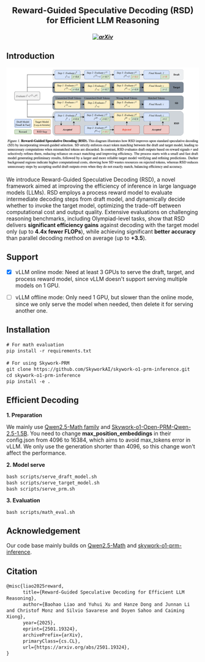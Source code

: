 <h3 align="center">
    <p style="font-size: 22px;">Reward-Guided Speculative Decoding (RSD) for Efficient LLM Reasoning</p>
</h3>

<h5 align="center">

[![arXiv](https://img.shields.io/badge/arXiv-2308.13137-b31b1b.svg?logo=arXiv)](https://arxiv.org/abs/2501.19324)
 <br>

</h5>


## Introduction

<p float="left" align="middle">
  <img src="./imgs/overview.png" width="750">
</p>

We introduce Reward-Guided Speculative Decoding (RSD), a novel framework aimed at improving the efficiency of inference in large language models (LLMs). RSD employs a process reward model to evaluate intermediate decoding steps from draft model, and dynamically decide whether to invoke the target model, optimizing the trade-off between computational cost and output quality. Extensive evaluations on challenging reasoning benchmarks, including Olympiad-level tasks, show that RSD delivers **significant efficiency gains** against decoding with the target model only (up to **4.4x fewer FLOPs**), while achieving significant **better accuracy** than parallel decoding method on average (up to **+3.5**).

## Support
- [x] vLLM online mode: Need at least 3 GPUs to serve the draft, target, and process reward model, since vLLM doesn't support serving multiple models on 1 GPU.
- [ ] vLLM offline mode: Only need 1 GPU, but slower than the online mode, since we only serve the model when needed, then delete it for serving another one.


## Installation
```shell
# For math evaluation
pip install -r requirements.txt 

# For using Skywork-PRM
git clone https://github.com/SkyworkAI/skywork-o1-prm-inference.git
cd skywork-o1-prm-inference
pip install -e .
```

## Efficient Decoding
**1. Preparation**

We mainly use [Qwen2.5-Math family](https://huggingface.co/collections/Qwen/qwen25-math-66eaa240a1b7d5ee65f1da3e) and [Skywork-o1-Open-PRM-Qwen-2.5-1.5B](https://huggingface.co/Skywork/Skywork-o1-Open-PRM-Qwen-2.5-1.5B). You need to change **max_position_embeddings** in their config.json from 4096 to 16384, which aims to avoid max_tokens error in vLLM. We only use the generation shorter than 4096, so this change won't affect the performance.

**2. Model serve**
```shell
bash scripts/serve_draft_model.sh
bash scripts/serve_target_model.sh
bash scripts/serve_prm.sh 
```

**3. Evaluation**
```shell
bash scripts/math_eval.sh
````

## Acknowledgement
Our code base mainly builds on [Qwen2.5-Math](https://github.com/QwenLM/Qwen2.5-Math) and [skywork-o1-prm-inference](https://github.com/SkyworkAI/skywork-o1-prm-inference).

## Citation
```
@misc{liao2025reward,
      title={Reward-Guided Speculative Decoding for Efficient LLM Reasoning}, 
      author={Baohao Liao and Yuhui Xu and Hanze Dong and Junnan Li and Christof Monz and Silvio Savarese and Doyen Sahoo and Caiming Xiong},
      year={2025},
      eprint={2501.19324},
      archivePrefix={arXiv},
      primaryClass={cs.CL},
      url={https://arxiv.org/abs/2501.19324}, 
}
```
